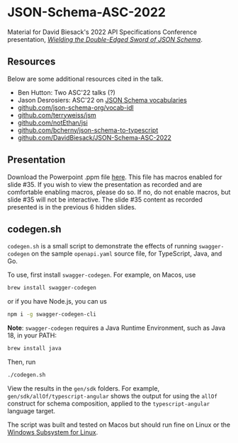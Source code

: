 # JSON-Schema-ASC-2022

Material for David Biesack's 2022 API Specifications Conference
presentation,
[_Wielding the Double-Edged Sword of JSON Schema_](https://sched.co/1B6n2).

## Resources

Below are some additional resources cited in the talk.

* Ben Hutton: Two ASC'22 talks (?)
* Jason Desrosiers: ASC'22 on [JSON Schema vocabularies](https://sched.co/1AIqb)
* [github.com/json-schema-org/vocab-idl](https://github.com/json-schema-org/vocab-idl)
* [github.com/terryweiss/jsm](https://github.com/terryweiss/jsm)
* [github.com/notEthan/jsi](https://github.com/notEthan/jsi)
* [github.com/bcherny/json-schema-to-typescript](https://github.com/bcherny/json-schema-to-typescript)
* [github.com/DavidBiesack/JSON-Schema-ASC-2022](https://github.com/DavidBiesack/JSON-Schema-ASC-2022)

## Presentation

Download the Powerpoint .ppm file [here](https://github.com/DavidBiesack/JSON-Schema-ASC-2022/blob/main/Wielding%20the%20Double-Edged%20Sword%20of%20JSON%20Schema.pptm).
This file has macros enabled for slide #35. If you wish to view the
presentation as recorded and are comfortable enabling macros, please do
so.
If no, do not enable macros, but slide #35 will not be interactive.
The slide #35 content as recorded presented is in the previous 6 hidden slides.

## codegen.sh

`codegen.sh` is a small script to demonstrate the effects of running `swagger-codegen` on the sample
`openapi.yaml` source file, for TypeScript, Java, and Go.

To use, first install `swagger-codegen`. For example, on Macos, use

```bash
brew install swagger-codegen
```

or if you have Node.js, you can us

```bash
npm i -g swagger-codegen-cli
```

**Note**: `swagger-codegen` requires a Java Runtime Environment, such as Java 18, in your PATH:

```bash
brew install java
```

Then, run

```bash
./codegen.sh
```

View the results in the `gen/sdk` folders. For example,
`gen/sdk/allOf/typescript-angular`
shows the output for using the `allOf` construct for schema composition,
applied to the `typescript-angular` language target.

The script was built and tested on Macos but should run fine on Linux or
the [Windows Subsystem for
Linux](https://docs.microsoft.com/en-us/windows/wsl/about).
